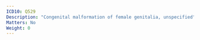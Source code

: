 ```yaml
---
ICD10: Q529
Description: "Congenital malformation of female genitalia, unspecified"
Matters: No
Weight: 0
---
```


